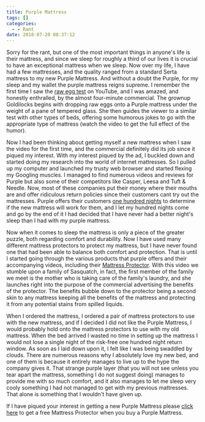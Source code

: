 ```yaml
---
title: Purple Mattress
tags: []
categories:
  - - Rant
date: 2018-07-20 08:37:12
---
```


Sorry for the rant, but one of the most important things in anyone's life is their mattress, and since we sleep for roughly a third of our lives it is crucial to have an exceptional mattress when we sleep.  Now over my life, I have had a few mattresses, and the quality ranged from a standard Serta mattress to my new Purple Mattress.  And without a doubt the Purple, for my sleep and my wallet the purple mattress reigns supreme.  I remember the first time I saw the [raw egg test](https://www.youtube.com/watch?v=4BvwpjaGZCQ) on YouTube, and I was amazed, and honestly enthralled, by the almost four-minute commercial.<!-- more -->  The grownup Goldilocks begins with dropping raw eggs onto a Purple mattress under the weight of a pane of tempered glass.  She then guides the viewer to a similar test with other types of beds, offering some humorous jokes to go with the appropriate type of mattress (watch the video to get the full effect of the humor).  

Now I had been thinking about getting myself a new mattress when I saw the video for the first time, and the commercial definitely did its job since it piqued my interest.  With my interest piqued by the ad, I buckled down and started doing my research into the world of internet mattresses.  So I pulled up my computer and launched my trusty web browser and started flexing my Googling muscles.  I managed to find numerous videos and reviews for Purple but also some of their competitors like Casper, Leesa and Tuft & Needle.  Now, most of these companies put their money where their mouths are and offer ridiculous return policies since their customers cant try out the mattresses.  Purple offers their customers [one hundred nights](https://purple.com/refund-policy) to determine if the new mattress will work for them, and I let my hundred nights come and go by the end of it I had decided that I have never had a better night's sleep than I had with my purple mattress.

Now when it comes to sleep the mattress is only a piece of the greater puzzle, both regarding comfort and durability.  Now I have used many different mattress protectors to protect my mattress, but I have never found one that had been able to balance both comfort and protection.  That is until I started going through the various products that purple offers and their accompanying videos, including their [Mattress Protector](https://www.youtube.com/watch?v=XNT2mBjLoTk).  With this video we stumble upon a family of Sasquatch, in fact, the first member of the family we meet is the mother who is taking care of the family's laundry, and she launches right into the purpose of the commercial advertising the benefits of the protector.  The benefits bubble down to the protector being a second skin to any mattress keeping all the benefits of the mattress and protecting it from any potential stains from spilled liquids.

When I ordered the mattress, I ordered a pair of mattress protectors to use with the new mattress, and if I decided I did not like the Purple Mattress, I would probably hold onto the mattress protectors to use with my old mattress.  When the bed arrived I wasted no time in setting up the mattress I would not lose a single night of the risk-free one hundred night return window.  As soon as I laid down upon it, I felt like I was being swaddled by clouds.  There are numerous reasons why I absolutely love my new bed, and one of them is because it entirely manages to live up to the hype the company gives it.  That strange purple layer (that you will not see unless you tear apart the mattress, something I do not suggest doing) manages to provide me with so much comfort, and it also manages to let me sleep very cooly something I had not managed to get with my previous mattresses.  That alone is something that I wouldn't have given up.

If I have piqued your interest in getting a new Purple Mattress please [click here](https://www.talkable.com/x/BKlTEe) to get a free Mattress Protector when you buy a Purple Mattress.